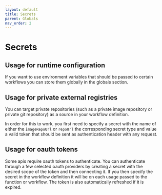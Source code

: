 ```yaml
---
layout: default
title: Secrets
parent: Globals
nav_order: 2
---
```



# Secrets

## Usage for runtime configuration

If you want to use environment variables that should be passed to certain workflows you can store them globally in the globals section.

## Usage for private external registries

You can target private repositories (such as a private image repository or private git repository) as a source in your workflow definition.

In order for this to work, you first need to specify a secret with the name of either the `imageRepoUrl` or `repoUrl` the corresponding secret type and value a valid token that should be sent as authentication header with any request.

## Usage for oauth tokens

Some apis require oauth tokens to authenticate. You can authenticate through a few selected oauth providers by creating a secret with the desired scope of the token and then connecting it. If you then specify the secret in the workflow definition it will be on each usage passed to the function or workflow. The token is also automatically refreshed if it is expired.